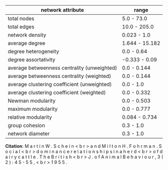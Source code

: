 network attribute|range
---|---
total nodes|5.0 - 73.0
total edges|10.0 - 205.0
network density|0.023 - 1.0
average degree|1.644 - 15.182
degree heterogeneity|0.0 - 0.64
degree assortativity|-0.333 - 0.09
average betweenness centrality (unweighted)|0.0 - 0.144
average betweenness centrality (weighted)|0.0 - 0.144
average clustering coefficient (unweighted)|0.0 - 1.0
average clustering coefficient (weighted)|0.0 - 0.332
Newman modularity|0.0 - 0.503
maximum modularity|0.0 - 0.777
relative modularity|0.084 - 0.734
group cohesion|0.3 - 1.0
network diameter|0.3 - 1.0
**Citation**: M a r t i n W . S c h e i n < b r > a n d M i l t o n H . F o h r m a n . S o c i a l < b r > d o m i n a n c e r e l a t i o n s h i p s i n a h e r d < b r > o f d a i r y c a t t l e . T h e B r i t i s h < b r > J . o f A n i m a l B e h a v i o u r , 3 ( 2 ) : 4 5 - 5 5 , < b r > 1 9 5 5 .